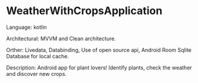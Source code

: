# WeatherWithCropsApplication
Language: kotlin

Architectural: MVVM and Clean architecture.

Orther: Livedata, Databinding, Use of open source api, Android Room Sqlite Database for local cache.

Description: Android app for plant lovers! Identify plants, check the weather and discover new crops.
